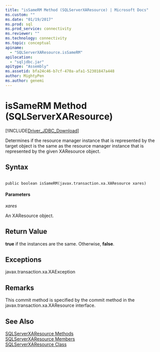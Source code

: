 ```yaml
---
title: "isSameRM Method (SQLServerXAResource) | Microsoft Docs"
ms.custom: ""
ms.date: "01/19/2017"
ms.prod: sql
ms.prod_service: connectivity
ms.reviewer: ""
ms.technology: connectivity
ms.topic: conceptual
apiname: 
  - "SQLServerXAResource.isSameRM"
apilocation: 
  - "sqljdbc.jar"
apitype: "Assembly"
ms.assetid: bfa24c46-b7cf-470a-afa1-52301847a448
author: MightyPen
ms.author: genemi
---
```

# isSameRM Method (SQLServerXAResource)
[!INCLUDE[Driver_JDBC_Download](../../../includes/driver_jdbc_download.md)]

  Determines if the resource manager instance that is represented by the target object is the same as the resource manager instance that is represented by the given XAResource object.  
  
## Syntax  
  
```  
  
public boolean isSameRM(javax.transaction.xa.XAResource xares)  
```  
  
#### Parameters  
 *xares*  
  
 An XAResource object.  
  
## Return Value  
 **true** if the instances are the same. Otherwise, **false**.  
  
## Exceptions  
 javax.transaction.xa.XAException  
  
## Remarks  
 This commit method is specified by the commit method in the javax.transaction.xa.XAResource interface.  
  
## See Also  
 [SQLServerXAResource Methods](../../../connect/jdbc/reference/sqlserverxaresource-methods.md)   
 [SQLServerXAResource Members](../../../connect/jdbc/reference/sqlserverxaresource-members.md)   
 [SQLServerXAResource Class](../../../connect/jdbc/reference/sqlserverxaresource-class.md)  
  
  
